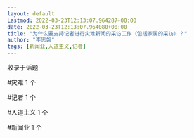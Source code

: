 ```yaml
---
layout: default
Lastmod: 2022-03-23T12:13:07.964287+00:00
date: 2022-03-23T12:13:07.964080+00:00
title: "为什么要支持记者进行灾难新闻的采访工作（包括家属的采访）？"
author: "李思磐"
tags: [新闻业,人道主义,记者]
---
```


收录于话题

#灾难 1 个

#记者 1 个

#人道主义 1 个

#新闻业 1 个

